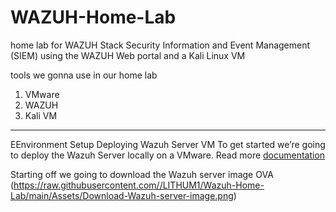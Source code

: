 # WAZUH-Home-Lab
home lab for WAZUH Stack Security Information and Event Management (SIEM) using the WAZUH Web portal and a Kali Linux VM

tools we gonna use in our home lab 
1) VMware
2) WAZUH
3) Kali VM

------------------------------------------

EEnvironment Setup
Deploying Wazuh Server VM
To get started we’re going to deploy the Wazuh Server locally on a VMware. Read more [documentation](link)

Starting off we going to download the Wazuh server image OVA 
(https://raw.githubusercontent.com//LITHUM1/Wazuh-Home-Lab/main/Assets/Download-Wazuh-server-image.png)

















